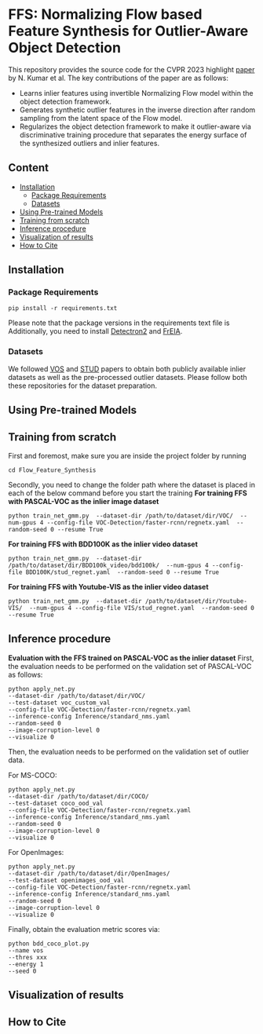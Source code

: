 # FFS: Normalizing Flow based Feature Synthesis for Outlier-Aware Object Detection
This repository provides the source code for the CVPR 2023 highlight [paper](https://arxiv.org/abs/2302.07106) by N. Kumar et al. The key contributions of the paper are as follows:
* Learns inlier features using invertible Normalizing Flow model within the object detection framework. 
* Generates synthetic outlier features in the inverse direction after random sampling from the latent space of the Flow model. 
* Regularizes the object detection framework to make it outlier-aware via discriminative training procedure that separates the energy surface of the synthesized outliers and inlier features. 

## Content
* [Installation](#Installation)
  * [Package Requirements](#package-requirements)
  * [Datasets](#Datasets)
* [Using Pre-trained Models](#pretrained-models)
* [Training from scratch](#training)
* [Inference procedure](#inference)
* [Visualization of results](#visualization)
* [How to Cite](#citation)


## Installation

### Package Requirements
```
pip install -r requirements.txt
```
Please note that the package versions in the requirements text file is  Additionally, you need to install [Detectron2](https://detectron2.readthedocs.io/en/latest/tutorials/install.html) and [FrEIA](https://github.com/vislearn/FrEIA).

### Datasets
We followed [VOS](https://github.com/deeplearning-wisc/vos) and [STUD](https://github.com/deeplearning-wisc/stud) papers to obtain both publicly available inlier datasets as well as the pre-processed outlier datasets. Please follow both these repositories for the dataset preparation. 

## Using Pre-trained Models

## Training from scratch
First and foremost, make sure you are inside the project folder by running
```
cd Flow_Feature_Synthesis
```
Secondly, you need to change the folder path where the dataset is placed in each of the below command before you start the training
**For training FFS with PASCAL-VOC as the inlier image dataset**
```
python train_net_gmm.py  --dataset-dir /path/to/dataset/dir/VOC/  --num-gpus 4 --config-file VOC-Detection/faster-rcnn/regnetx.yaml  --random-seed 0 --resume True  
```
**For training FFS with BDD100K as the inlier video dataset**
```
python train_net_gmm.py  --dataset-dir /path/to/dataset/dir/BDD100k_video/bdd100k/  --num-gpus 4 --config-file BDD100K/stud_regnet.yaml  --random-seed 0 --resume True  
```
**For training FFS with Youtube-VIS as the inlier video dataset**
```
python train_net_gmm.py  --dataset-dir /path/to/dataset/dir/Youtube-VIS/  --num-gpus 4 --config-file VIS/stud_regnet.yaml  --random-seed 0 --resume True  
``` 

## Inference procedure
**Evaluation with the FFS trained on PASCAL-VOC as the inlier dataset**
First, the evaluation needs to be performed on the validation set of PASCAL-VOC as follows:
```
python apply_net.py  
--dataset-dir /path/to/dataset/dir/VOC/
--test-dataset voc_custom_val 
--config-file VOC-Detection/faster-rcnn/regnetx.yaml 
--inference-config Inference/standard_nms.yaml 
--random-seed 0 
--image-corruption-level 0 
--visualize 0
```
Then, the evaluation needs to be performed on the validation set of outlier data. 

For MS-COCO:
```
python apply_net.py  
--dataset-dir /path/to/dataset/dir/COCO/ 
--test-dataset coco_ood_val 
--config-file VOC-Detection/faster-rcnn/regnetx.yaml  
--inference-config Inference/standard_nms.yaml 
--random-seed 0 
--image-corruption-level 0 
--visualize 0
```

For OpenImages:
```
python apply_net.py  
--dataset-dir /path/to/dataset/dir/OpenImages/  
--test-dataset openimages_ood_val 
--config-file VOC-Detection/faster-rcnn/regnetx.yaml  
--inference-config Inference/standard_nms.yaml 
--random-seed 0 
--image-corruption-level 0 
--visualize 0
```

Finally, obtain the evaluation metric scores via:
```
python bdd_coco_plot.py
--name vos 
--thres xxx 
--energy 1 
--seed 0
```

## Visualization of results

## How to Cite
